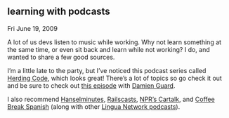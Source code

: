 
learning with podcasts
----------------------

Fri June 19, 2009

A lot of us devs listen to music while working. Why not learn something
at the same time, or even sit back and learn while not working? I do,
and wanted to share a few good sources.

I’m a little late to the party, but I’ve noticed this podcast series
called [Herding Code](http://herdingcode.com/), which looks great!
There’s a lot of topics so go check it out and be sure to check out
[this episode](http://herdingcode.com/?p=187) with [Damien
Guard](http://damieng.com/).

I also recommend [Hanselminutes](http://www.hanselminutes.com/),
[Railscasts](http://railscasts.com/), [NPR’s
Cartalk](http://cartalk.com/), and [Coffee Break
Spanish](http://rlnvault.com/rln09/shows/spanish/coffee-break-spanish/)
(along with other [Lingua Network
podcasts](http://www.radiolingua.com/ourpodcasts/index.html)).

